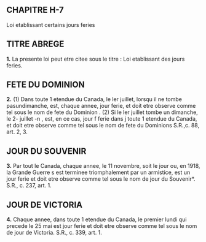 
## CHAPITRE H-7
Loi etablissant certains jours feries

## TITRE ABREGE

**1.** La presente loi peut etre citee sous le
titre : Loi etablissant des jours feries.

## FETE DU DOMINION

**2.** (1) Dans toute 1 etendue du Canada, le
ler juillet, lorsqu il ne tombe pasundimanche,
est, chaque annee, jour ferie, et doit etre
observe comme tel sous le nom de fete du
Dominion .
(2) Si le ler juillet tombe un dimanche, le
2- juillet -n , est, en ce cas, jour f ferie dans j toute
1 etendue du Canada, et doit etre observe
comme tel sous le nom de fete du Dominions
S.R.,c. 88, art. 2, 3.

## JOUR DU SOUVENIR

**3.** Par tout le Canada, chaque annee, le 11
novembre, soit le jour ou, en 1918, la Grande
Guerre s est terminee triomphalement par un
armistice, est un jour ferie et doit etre observe
comme tel sous le nom de jour du Souvenir*.
S.R., c. 237, art. 1.

## JOUR DE VICTORIA

**4.** Chaque annee, dans toute 1 etendue du
Canada, le premier lundi qui precede le 25
mai est jour ferie et doit etre observe comme
tel sous le nom de jour de Victoria. S.R., c.
339, art. 1.
